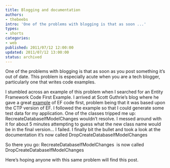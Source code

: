```yaml
---
title: Blogging and documentation
authors:
- thebeebs
intro: 'One of the problems with blogging is that as soon ...'
types:
- shorts
categories:
- web
published: 2011/07/12 12:00:00
updated: 2011/07/12 13:00:00
status: archived
---
```


One of the problems with blogging is that as soon as you post something it&rsquo;s out of date. This problem is especially acute when you are a tech blogger, particularly one that writes code examples.<p>I stumbled across an example of this problem when I searched for an Entity Framework Code First Example. I arrived at Scott Guthrie&rsquo;s blog where he gave a great [example](http://weblogs.asp.net/scottgu/archive/2010/07/16/code-first-development-with-entity-framework-4.aspx) of EF code first, problem being that it was based upon the CTP version of EF. I followed the example so that I could generate some test data for my application. One of the classes tripped me up: RecreateDatabaseIfModelChanges wouldn&rsquo;t resolve. I messed around with it for about 5 minutes attempting to guess what the new class name would be in the final version&hellip; I failed. I finally bit the bullet and took a look at the documentation it&rsquo;s now called DropCreateDatabaseIfModelChanges

So there you go: RecreateDatabaseIfModelChanges&nbsp; is now called DropCreateDatabaseIfModelChanges

Here&rsquo;s hoping anyone with this same problem will find this post.
</p>